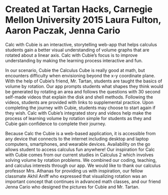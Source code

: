 Created at Tartan Hacks, Carnegie Mellon University 2015
Laura Fulton, Aaron Paczak, Jenna Cario
========================================================

Calc with Cubie is an interactive, storytelling web-app that helps calculus students gain a better visual understanding of volume graphs that are rotated about a linear axis. Calc with Cubie’s focus is to improve understanding by making the learning process interactive and fun. 

In our scenario, Cubie the Calculus Cube is really good at math, but encounters difficulty when envisioning beyond the x-y coordinate plane. With the help of Cubie’s friend, Mr. Tartan, students are taught the basics of volume by rotation. Our app prompts students what shapes they think would be generated by rotating an area and follows the questions with 30 second self-made videos that explain the disk and shell methods. Following the videos, students are provided with links to supplemental practice. Upon completing the journey with Cubie, students may choose to start again if they wish. Calc with Cubie’s integrated story and videos help make the process of learning volume by rotation simple for students as they and Cubie gain confidence to complete their journey.

Because Calc the Cubie is a web-based application, it is accessible from any device that connects to the internet including desktop and laptop computers, smartphones, and wearable devices. Availability on the go allows student to access calculus fun anywhere! Our inspiration for Calc with Cubie comes from our current studies in Calculus 2 which involves solving volume by rotation problems. We combined our coding, teaching, and calculus interests through our app. We would like to thank our calculus professor Mrs. Athanas for providing us with inspiration, our fellow classmate Akhil Aniff who expressed that visualizing rotation was an important concept that continues in advanced math classes, and our friend Jenna Cario who designed the pictures for Cubie and Mr. Tartan. 



